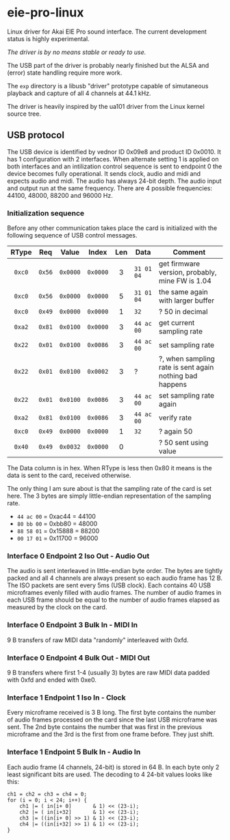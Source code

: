 # eie-pro-linux

Linux driver for Akai EIE Pro sound interface. The current development status
is highly experimental.

*The driver is by no means stable or ready to use.*

The USB part of the driver is probably nearly finished but the ALSA and
(error) state handling require more work.

The `exp` directory is a libusb "driver" prototype capable of simutaneous
playback and capture of all 4 channels at 44.1 kHz.

The driver is heavily inspired by the ua101 driver from the Linux kernel
source tree.


## USB protocol

The USB device is identified by vednor ID 0x09e8 and product ID 0x0010. It has
1 configuration with 2 interfaces. When alternate setting 1 is applied on both
interfaces and an intilization control sequence is sent to endpoint 0 the
device becomes fully operational. It sends clock, audio and midi and expects
audio and midi. The audio has always 24-bit depth. The audio input and output
run at the same frequency. There are 4 possible frequencies: 44100, 48000,
88200 and 96000 Hz.


### Initialization sequence

Before any other communication takes place the card is initialized with the
following sequence of USB control messages.

 RType | Req | Value | Index | Len | Data | Comment
:-----:|:---:|:-----:|:-----:|:---:|------|--------
`0xc0` | `0x56`| `0x0000`| `0x0000`|  3  | `31 01 04` | get firmware version, probably, mine FW is 1.04
`0xc0` | `0x56`| `0x0000`| `0x0000`|  5  | `31 01 04` | the same again with larger buffer
`0xc0` | `0x49`| `0x0000`| `0x0000`|  1  | `32` | ? 50 in decimal
`0xa2` | `0x81`| `0x0100`| `0x0000`|  3  | `44 ac 00` | get current sampling rate
`0x22` | `0x01`| `0x0100`| `0x0086`|  3  | `44 ac 00` | set sampling rate
`0x22` | `0x01`| `0x0100`| `0x0002`|  3  | ? | ?, when sampling rate is sent again nothing bad happens
`0x22` | `0x01`| `0x0100`| `0x0086`|  3  | `44 ac 00` | set sampling rate again
`0xa2` | `0x81`| `0x0100`| `0x0086`|  3  | `44 ac 00` | verify rate
`0xc0` | `0x49`| `0x0000`| `0x0000`|  1  | `32` | ? again 50
`0x40` | `0x49`| `0x0032`| `0x0000`|  0  | | ? 50 sent using value

The Data column is in hex. When RType is less then 0x80 it means is the data
is sent to the card, received otherwise.

The only thing I am sure about is that the sampling rate of the card is set
here. The 3 bytes are simply little-endian representation of the sampling
rate.

* `44 ac 00` = 0xac44 = 44100
* `80 bb 00` = 0xbb80 = 48000
* `88 58 01` = 0x15888 = 88200
* `00 17 01` = 0x11700 = 96000


### Interface 0 Endpoint 2 Iso Out - Audio Out

The audio is sent interleaved in little-endian byte order. The bytes are
tightly packed and all 4 channels are always present so each audio frame has
12 B. The ISO packets are sent every 5ms (USB clock). Each contains 40 USB
microframes evenly filled with audio frames. The number of audio frames in
each USB frame should be equal to the number of audio frames elapsed as
measured by the clock on the card.


### Interface 0 Endpoint 3 Bulk In - MIDI In

9 B transfers of raw MIDI data "randomly" interleaved with 0xfd.


### Interface 0 Endpoint 4 Bulk Out - MIDI Out

9 B transfers where first 1-4 (usually 3) bytes are raw MIDI data padded with
0xfd and ended with 0xe0.


### Interface 1 Endpoint 1 Iso In - Clock

Every microframe received is 3 B long. The first byte contains the number of
audio frames processed on the card since the last USB microframe was sent. The
2nd byte contains the number that was first in the previous microframe and the
3rd is the first from one frame before. They just shift.


### Interface 1 Endpoint 5 Bulk In - Audio In

Each audio frame (4 channels, 24-bit) is stored in 64 B. In each byte only 2
least significant bits are used. The decoding to 4 24-bit values looks like
this:

	ch1 = ch2 = ch3 = ch4 = 0;
	for (i = 0; i < 24; i++) {
		ch1 |= ( in[i+ 0]       & 1) << (23-i);
		ch2 |= ( in[i+32]       & 1) << (23-i);
		ch3 |= ((in[i+ 0] >> 1) & 1) << (23-i);
		ch4 |= ((in[i+32] >> 1) & 1) << (23-i);
	}
